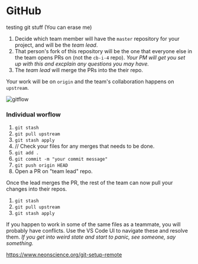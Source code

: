 # GitHub
testing git stuff (You can erase me)
1. Decide which team member will have the `master` repository for your project, and will be the _team lead_.
2. That person's fork of this repository will be the one that everyone else in the team opens PRs on (not the `cb-i-4` repo). _Your PM will get you set up with this and excplain any questions you may have._
3. The _team lead_ will merge the PRs into the their repo.

Your work will be on `origin` and the team's collaboration happens on `upstream`.

![gitflow](../server/assets/git_remote_flow.png)

### Individual worflow

1. `git stash`
2. `git pull upstream`
3. `git stash apply`
4. // Check your files for any merges that needs to be done.
5. `git add .`
6. `git commit -m "your commit message"`
7. `git push origin HEAD`
8. Open a PR on "team lead" repo.

Once the lead merges the PR, the rest of the team can now pull your changes into their repos.

1. `git stash`
2. `git pull upstream`
3. `git stash apply`

If you happen to work in some of the same files as a teammate, you will probably have conflicts. Use the VS Code UI to navigate these and resolve them. _If you get into weird state and start to panic, see someone, say something._

https://www.neonscience.org/git-setup-remote

